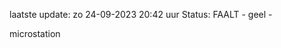 laatste update: 
zo 24-09-2023 20:42   uur 
Status: FAALT - geel - 
<div class="service Y">microstation</div>